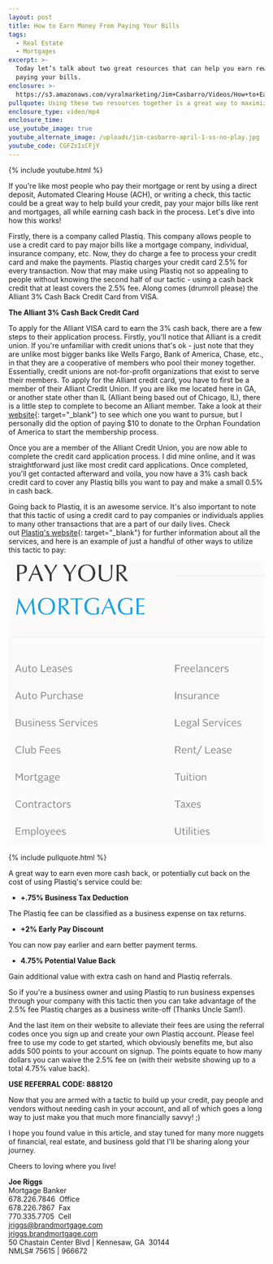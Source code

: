 ```yaml
---
layout: post
title: How to Earn Money From Paying Your Bills
tags:
  - Real Estate
  - Mortgages
excerpt: >-
  Today let’s talk about two great resources that can help you earn rewards for
  paying your bills.
enclosure: >-
  https://s3.amazonaws.com/vyralmarketing/Jim+Casbarro/Videos/How+to+Earn+Money+From+Paying+Your+Bills+(1).mp4
pullquote: Using these two resources together is a great way to maximize your earnings.
enclosure_type: video/mp4
enclosure_time:
use_youtube_image: true
youtube_alternate_image: /uploads/jim-casbarro-april-1-ss-no-play.jpg
youtube_code: CGFZsIsCFjY
---
```


{% include youtube.html %}

If you're like most people who pay their mortgage or rent by using a direct deposit, Automated Clearing House (ACH), or writing a check, this tactic could be a great way to help build your credit, pay your major bills like rent and mortgages, all while earning cash back in the process. Let's dive into how this works!

Firstly, there is a company called Plastiq. This company allows people to use a credit card to pay major bills like a mortgage company, individual, insurance company, etc. Now, they do charge a fee to process your credit card and make the payments. Plastiq charges your credit card 2.5% for every transaction. Now that may make using Plastiq not so appealing to people without knowing the second half of our tactic - using a cash back credit that at least covers the 2.5% fee. Along comes (drumroll please) the Alliant 3% Cash Back Credit Card from VISA.

**The Alliant 3% Cash Back Credit Card**

To apply for the Alliant VISA card to earn the 3% cash back, there are a few steps to their application process. Firstly, you'll notice that Alliant is a credit union. If you're unfamiliar with credit unions that's ok - just note that they are unlike most bigger banks like Wells Fargo, Bank of America, Chase, etc., in that they are a cooperative of members who pool their money together. Essentially, credit unions are not-for-profit organizations that exist to serve their members. To apply for the Alliant credit card, you have to first be a member of their Alliant Credit Union. If you are like me located here in GA, or another state other than IL (Alliant being based out of Chicago, IL), there is a little step to complete to become an Alliant member. Take a look at their [website](http://www.alliantcreditunion.org/){: target="_blank"}&nbsp;to see which one you want to pursue, but I personally did the option of paying $10 to donate to the Orphan Foundation of America to start the membership process.

Once you are a member of the Alliant Credit Union, you are now able to complete the credit card application process. I did mine online, and it was straightforward just like most credit card applications. Once completed, you'll get contacted afterward and voila, you now have a 3% cash back credit card to cover any Plastiq bills you want to pay and make a small 0.5% in cash back.

Going back to Plastiq, it is an awesome service. It's also important to note that this tactic of using a credit card to pay companies or individuals applies to many other transactions that are a part of our daily lives. Check out&nbsp;[Plastiq's website](https://www.plastiq.com/){: target="_blank"} for further information about all the services, and here is an example of just a handful of other ways to utilize this tactic to pay:

![](/uploads/unnamed.png)

{% include pullquote.html %}

A great way to earn even more cash back, or potentially cut back on the cost of using Plastiq's service could be:

* **+.75% Business Tax Deduction**

The Plastiq fee can be classified as a business expense on tax returns.

* **+2% Early Pay Discount**

You can now pay earlier and earn better payment terms.

* **4.75% Potential Value Back**

Gain additional value with extra cash on hand and Plastiq referrals.

So if you're a business owner and using Plastiq to run business expenses through your company with this tactic then you can take advantage of the 2.5% fee Plastiq charges as a business write-off (Thanks Uncle Sam!).

And the last item on their website to alleviate their fees are using the referral codes once you sign up and create your own Plastiq account. Please feel free to use my code to get started, which obviously benefits me, but also adds 500 points to your account on signup. The points equate to how many dollars you can waive the 2.5% fee on (with their website showing up to a total 4.75% value back).

**USE REFERRAL CODE: 888120**

Now that you are armed with a tactic to build up your credit, pay people and vendors without needing cash in your account, and all of which goes a long way to just make you that much more financially savvy! ;)

I hope you found value in this article, and stay tuned for many more nuggets of financial, real estate, and business gold that I'll be sharing along your journey.&nbsp;

Cheers to loving where you live!

**Joe Riggs**<br>Mortgage Banker<br>678.226.7846 &nbsp;Office<br>678.226.7867 &nbsp;Fax<br>770.335.7705 &nbsp;Cell<br>jriggs@brandmortgage.com<br>[jriggs.brandmortgage.com](http://brandmortgage.com/mortgage-bankers/joe-riggs/)&nbsp;<br>50 Chastain Center Blvd | Kennesaw, GA &nbsp;30144<br>NMLS# 75615 | 966672